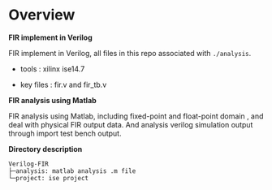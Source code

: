 # Overview
**FIR implement in Verilog**

FIR implement in Verilog, all files in this repo associated with `./analysis`.

- tools : xilinx ise14.7

- key files : fir.v and fir_tb.v

**FIR analysis using Matlab**

FIR analysis using Matlab, including fixed-point and float-point domain , and deal with physical FIR output data. And analysis verilog simulation output through import test bench output.

**Directory description**

```
Verilog-FIR
├─analysis: matlab analysis .m file
└─project: ise project
```

